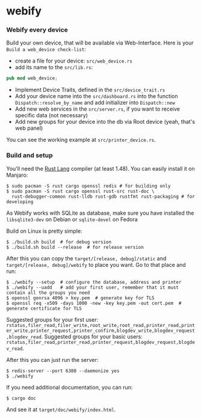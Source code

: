 # webify

### Webify every device

Build your own device, that will be available via Web-Interface. 
Here is your `Build a web_device check-list`:
 * create a file for your device: `src/web_device.rs`
 * add its name to the `src/lib.rs`: 
 ```rust
pub mod web_device;
```
 * Implement Device Traits, defined in the `src/device_trait.rs`
 * Add your device name into the `src/dashboard.rs` into the function `Dispatch::resolve_by_name` 
 and add initializer into `Dispatch::new`
 * Add new web services in the `src/server.rs`, if you want to receive specific data (not necessary)
 * Add new groups for your device into the db via Root device (yeah, that's web panel)
 
 You can see the working example at `src/printer_device.rs`.
 
### Build and setup
You'll need the [Rust Lang](https://www.rust-lang.org/) compiler (at least 1.48).
You can easily install it on Manjaro:
```shell script
$ sudo pacman -S rust cargo openssl redis # for building only
$ sudo pacman -S rust cargo openssl rust-src rust-doc \
  rust-debugger-common rust-lldb rust-gdb rustfmt rust-packaging # for developing
```

As Webify works with SQLite as database, make sure you have installed the `libsqlite3-dev` 
on Debian or `sqlite-devel` on Fedora

Build on Linux is pretty simple:
```shell script
$ ./build.sh build  # for debug version
$ ./build.sh build --release  # for release version
```

After this you can copy the `target/[release, debug]/static` and `target/[release, debug]/webify`
to place you want. Go to that place and run:
```shell script
$ ./webify --setup  # configure the database, address and printer
$ ./webify --uadd   # add your first user, remember that it must contain all the groups you need
$ openssl genrsa 4096 > key.pem  # generate key for TLS
$ openssl req -x509 -days 1000 -new -key key.pem -out cert.pem  # generate certificate for TLS
```

Suggested groups for your first user: `rstatus,filer_read,filer_write,root_write,root_read,printer_read,printer_write,printer_request,printer_confirm,blogdev_write,blogdev_request,blogdev_read`.
Suggested groups for your basic users: `rstatus,filer_read,printer_read,printer_request,blogdev_request,blogdev_read`.

After this you can just run the server:
```shell script
$ redis-server --port 6380 --daemonize yes
$ ./webify
```

If you need additional documentation, you can run:
```shell script
$ cargo doc
```
And see it at `target/doc/webify/index.html`.